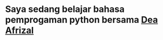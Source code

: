 # Saya sedang belajar bahasa pemprogaman python bersama <a href="https://www.youtube.com/@deaafrizal">Dea Afrizal</a>
